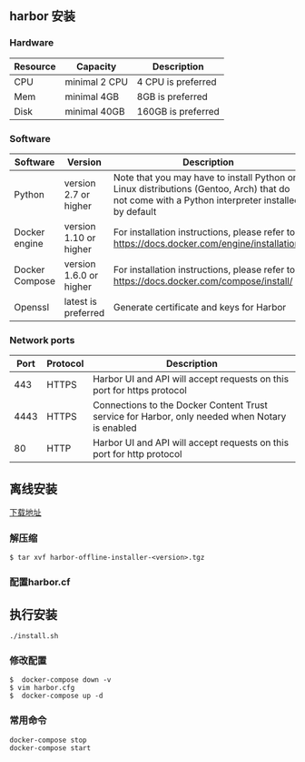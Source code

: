 ## harbor 安装

### Hardware
|Resource|Capacity|Description|
|---|---|---|
|CPU|minimal 2 CPU|4 CPU is preferred|
|Mem|minimal 4GB|8GB is preferred|
|Disk|minimal 40GB|160GB is preferred|
### Software
|Software|Version|Description|
|---|---|---|
|Python|version 2.7 or higher|Note that you may have to install Python on Linux distributions (Gentoo, Arch) that do not come with a Python interpreter installed by default|
|Docker engine|version 1.10 or higher|For installation instructions, please refer to: https://docs.docker.com/engine/installation/|
|Docker Compose|version 1.6.0 or higher|For installation instructions, please refer to: https://docs.docker.com/compose/install/|
|Openssl|latest is preferred|Generate certificate and keys for Harbor|
### Network ports 
|Port|Protocol|Description|
|---|---|---|
|443|HTTPS|Harbor UI and API will accept requests on this port for https protocol|
|4443|HTTPS|Connections to the Docker Content Trust service for Harbor, only needed when Notary is enabled|
|80|HTTP|Harbor UI and API will accept requests on this port for http protocol|

## 离线安装

[下载地址](https://github.com/goharbor/harbor/releases)

### 解压缩

```
$ tar xvf harbor-offline-installer-<version>.tgz

```

### 配置harbor.cf



## 执行安装
```
./install.sh
```



### 修改配置

```
$  docker-compose down -v
$ vim harbor.cfg
$  docker-compose up -d
```


### 常用命令

```
docker-compose stop
docker-compose start
```
